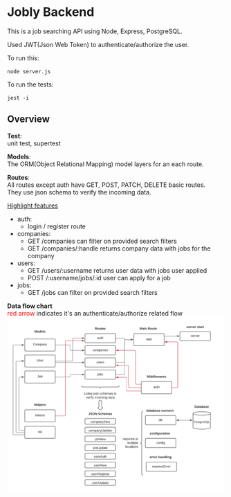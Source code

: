 # Jobly Backend

This is a job searching API using Node, Express, PostgreSQL.

Used JWT(Json Web Token) to authenticate/authorize the user. 

To run this:

    node server.js
    
To run the tests:

    jest -i

## Overview
**Test**:
<br>unit test, supertest

**Models**:
<Br> The ORM(Object Relational Mapping) model layers for an each route. 

**Routes**:
<br> All routes except auth have GET, POST, PATCH, DELETE basic routes.
<br> They use json schema to verify the incoming data.
<p><ins>Highlight features</ins>
<ul>
<li> auth: 
	<ul> 
		<li> login / register route</li>
	</ul>
</li>
<li>companies: 
	<ul> 
		<li> GET /companies can filter on provided search filters </li>
		<li> GET /companies/:handle returns company data with jobs for the company </li>
	</ul>
</li>
<li>users: 
	<ul> 
		<li> GET /users/:username returns user data with jobs user applied</li>
		<li> POST /:username/jobs/:id user can apply for a job</li>
	</ul>
</li>
<li> jobs: 
	<ul> 
		<li> GET /jobs can filter on provided search filters</li>
	</ul>
</li>

</ul>


**Data flow chart**
<br><span style="color:red">red arrow</span> indicates it's an authenticate/authorize related flow
![Data flow chart](flowChart/jobly_backend.png?raw=true "Data flow chart")